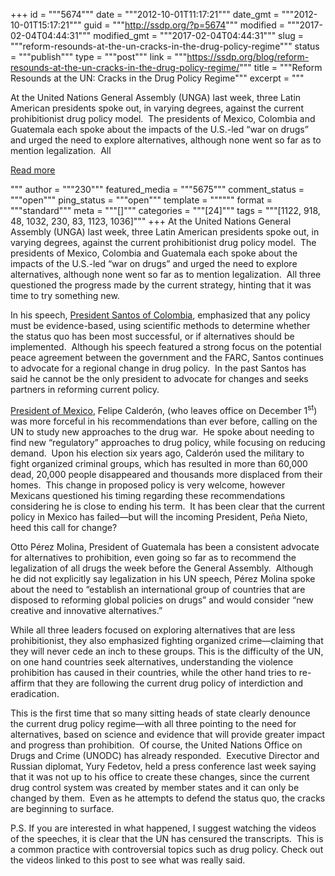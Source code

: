 +++
id = """5674"""
date = """2012-10-01T11:17:21"""
date_gmt = """2012-10-01T15:17:21"""
guid = """http://ssdp.org/?p=5674"""
modified = """2017-02-04T04:44:31"""
modified_gmt = """2017-02-04T04:44:31"""
slug = """reform-resounds-at-the-un-cracks-in-the-drug-policy-regime"""
status = """publish"""
type = """post"""
link = """https://ssdp.org/blog/reform-resounds-at-the-un-cracks-in-the-drug-policy-regime/"""
title = """Reform Resounds at the UN: Cracks in the Drug Policy Regime"""
excerpt = """<p>At the United Nations General Assembly (UNGA) last week, three Latin American presidents spoke out, in varying degrees, against the current prohibitionist drug policy model.  The presidents of Mexico, Colombia and Guatemala each spoke about the impacts of the U.S.-led “war on drugs” and urged the need to explore alternatives, although none went so far as to mention legalization.  All</p>
<div class="h10"></div>
<p><a class="more-link2 flat" href="https://ssdp.org/blog/reform-resounds-at-the-un-cracks-in-the-drug-policy-regime/">Read more</a></p>
"""
author = """230"""
featured_media = """5675"""
comment_status = """open"""
ping_status = """open"""
template = """"""
format = """standard"""
meta = """[]"""
categories = """[24]"""
tags = """[1122, 918, 48, 1032, 230, 83, 1123, 1036]"""
+++
At the United Nations General Assembly (UNGA) last week, three Latin American presidents spoke out, in varying degrees, against the current prohibitionist drug policy model.  The presidents of Mexico, Colombia and Guatemala each spoke about the impacts of the U.S.-led “war on drugs” and urged the need to explore alternatives, although none went so far as to mention legalization.  All three questioned the progress made by the current strategy, hinting that it was time to try something new.



In his speech, <a href="http://www.colombianembassy.co.uk/en/news/133-president-juan-manuel-santos-un-address">President Santos of Colombia</a>, emphasized that any policy must be evidence-based, using scientific methods to determine whether the status quo has been most successful, or if alternatives should be implemented.  Although his speech featured a strong focus on the potential peace agreement between the government and the FARC, Santos continues to advocate for a regional change in drug policy.  In the past Santos has said he cannot be the only president to advocate for changes and seeks partners in reforming current policy.



<a href="http://www.globalpost.com/dispatch/news/regions/americas/mexico/120926/mexico-president-felipe-calderon-united-nations-debate-drug-policy">President of Mexico</a>, Felipe Calderón, (who leaves office on December 1<sup>st</sup>) was more forceful in his recommendations than ever before, calling on the UN to study new approaches to the drug war.  He spoke about needing to find new “regulatory” approaches to drug policy, while focusing on reducing demand.  Upon his election six years ago, Calderón used the military to fight organized criminal groups, which has resulted in more than 60,000 dead, 20,000 people disappeared and thousands more displaced from their homes.  This change in proposed policy is very welcome, however Mexicans questioned his timing regarding these recommendations considering he is close to ending his term.  It has been clear that the current policy in Mexico has failed—but will the incoming President, Peña Nieto, heed this call for change?



Otto Pérez Molina, President of Guatemala has been a consistent advocate for alternatives to prohibition, even going so far as to recommend the legalization of all drugs the week before the General Assembly.  Although he did not explicitly say legalization in his UN speech, Pérez Molina spoke about the need to “establish an international group of countries that are disposed to reforming global policies on drugs&#8221; and would consider &#8220;new creative and innovative alternatives.&#8221;



While all three leaders focused on exploring alternatives that are less prohibitionist, they also emphasized fighting organized crime—claiming that they will never cede an inch to these groups. This is the difficulty of the UN, on one hand countries seek alternatives, understanding the violence prohibition has caused in their countries, while the other hand tries to re-affirm that they are following the current drug policy of interdiction and eradication.



This is the first time that so many sitting heads of state clearly denounce the current drug policy regime—with all three pointing to the need for alternatives, based on science and evidence that will provide greater impact and progress than prohibition.  Of course, the United Nations Office on Drugs and Crime (UNODC) has already responded.  Executive Director and Russian diplomat, Yury Fedetov, held a press conference last week saying that it was not up to his office to create these changes, since the current drug control system was created by member states and it can only be changed by them.  Even as he attempts to defend the status quo, the cracks are beginning to surface.



P.S. If you are interested in what happened, I suggest watching the videos of the speeches, it is clear that the UN has censured the transcripts.  This is a common practice with controversial topics such as drug policy. Check out the videos linked to this post to see what was really said.
